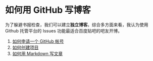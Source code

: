 # 如何用 GitHub 写博客


为了躲避书报检查，我们可以建立**独立博客**。综合多方面来看，我认为使用 Github 托管平台的 Issues 功能最适合百度贴吧的吧友开博。

1. [如何申请一个 GitHub 帐号](/How-to-join-GitHub.md)
2. [如何创建项目](/How-to-start-a-Repository.md)
3. [如何用 Markdown 写文章](/How-to-write-in-Markdown.md)
